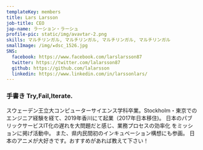 ```yaml
---
templateKey: members
title: Lars Larsson
job-title: CEO
jap-name: ラーション・ラーシュ
profile-pic: static/img/avavtar-2.png
skills: マルチリンガル, マルチリンガル, マルチリンガル, マルチリンガル
smallImage: /img/★dsc_1526.jpg
SNS:
  facebook: https://www.facebook.com/larslarsson87
  twitter: https://twitter.com/lalarsson87
  github: https://github.com/lalarsson
  linkedin: https://www.linkedin.com/in/larssonlars/
---
```

<h3>
 <span class="xl-none">手書き</span> Try,Fail,Iterate.
</h3>
<p>
スウェーデン王立大コンピューターサイエンス学科卒業。Stockholm・東京での
エンジニア経験を経て、2019年香川にて起業（2017年日本移住)。
日本のパブリックサービスIT化の遅れを大問題だと感じ、業務プロセスの効率化
をミッションに掲げ活動中。
また、県内民間初のインキュベーション構想にも参画。
日本のアニメが大好きです。おすすめがあれば教えて下さい！
</p>